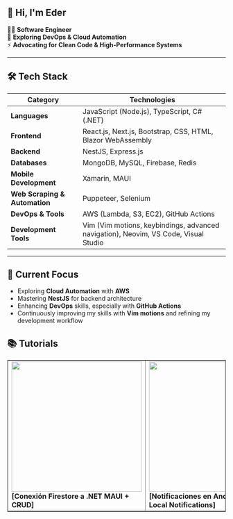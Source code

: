 ## 👋 Hi, I'm Eder  

👨‍💻 **Software Engineer**  
🚀 **Exploring DevOps & Cloud Automation**  
⚡ **Advocating for Clean Code & High-Performance Systems**  

---

## 🛠️ Tech Stack

| **Category**            | **Technologies**                                                                 |
|-------------------------|----------------------------------------------------------------------------------|
| **Languages**           | JavaScript (Node.js), TypeScript, C# (.NET)                                     |
| **Frontend**            | React.js, Next.js, Bootstrap, CSS, HTML, Blazor WebAssembly                     |
| **Backend**             | NestJS, Express.js                                                              |
| **Databases**           | MongoDB, MySQL, Firebase, Redis                                                 |
| **Mobile Development**  | Xamarin, MAUI                                                                   |
| **Web Scraping & Automation** | Puppeteer, Selenium                                                         |
| **DevOps & Tools**      | AWS (Lambda, S3, EC2), GitHub Actions                                           |
| **Development Tools**   | Vim (Vim motions, keybindings, advanced navigation), Neovim, VS Code, Visual Studio |

---

## 🚀 Current Focus  
- Exploring **Cloud Automation** with **AWS**  
- Mastering **NestJS** for backend architecture  
- Enhancing **DevOps** skills, especially with **GitHub Actions**
- Continuously improving my skills with **Vim motions** and refining my development workflow  

## 📚 Tutorials

<table border='none'>
  <tr>
    <td>
      <a href="https://www.youtube.com/watch?v=NrZZew3AR4s&t=541s&ab_channel=Eddyoe">
        <img src="https://img.youtube.com/vi/NrZZew3AR4s/maxresdefault.jpg" width="300"/>
      </a>
      <br/>
      <b>[Conexión Firestore a .NET MAUI + CRUD]</b>
    </td>
    <td>
      <a href="https://www.youtube.com/watch?v=bjuhFDIEe1c&t=402s&ab_channel=Eddyoe">
        <img src="https://img.youtube.com/vi/bjuhFDIEe1c/maxresdefault.jpg" width="300"/>
      </a>
      <br/>
      <b>[Notificaciones en Android 13.0 + Local Notifications]</b>
    </td>
  </tr>
</table>


<!--
**Ederjoel26/Ederjoel26** is a ✨ _special_ ✨ repository because its `README.md` (this file) appears on your GitHub profile.

Here are some ideas to get you started:

- 🔭 I’m currently working on ...
- 🌱 I’m currently learning ...
- 👯 I’m looking to collaborate on ...
- 🤔 I’m looking for help with ...
- 💬 Ask me about ...
- 📫 How to reach me: ...
- 😄 Pronouns: ...
- ⚡ Fun fact: ...
-->
